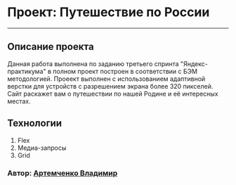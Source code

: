 # Проект: Путешествие по России

------
## **Описание проекта**
Данная работа выполнена по заданию третьего спринта "Яндекс-практикума" в полном проект построен в соответствии с БЭМ методологией.
Проеект выполнен с использованием адаптивной верстки для устройств с разрешением экрана более 320 пикселей. Сайт раскажет вам о путешествии
по нашей Родине и её интересных местах.
## **Технологии**
1. Flex
2. Медиа-запросы
3. Grid


### Автор: [Артемченко Владимир](mailto:voartemchenko@gmail.com)